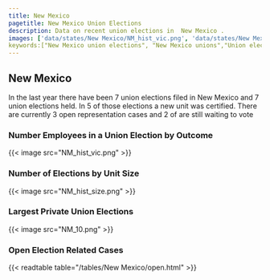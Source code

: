 ```yaml
---
title: New Mexico
pagetitle: New Mexico Union Elections
description: Data on recent union elections in  New Mexico .
images: ['data/states/New Mexico/NM_hist_vic.png', 'data/states/New Mexico/NM_hist_size.png', 'data/states/New Mexico/NM_10.png']
keywords:["New Mexico union elections", "New Mexico unions","Union elections"]
---
```

##  New Mexico

In the last year there have been 7 union elections filed in New Mexico and 7 union elections held. In 5 of those elections a new unit was certified. There are currently 3 open representation cases and 2 of are still waiting to vote

### Number Employees in a Union Election by Outcome
{{< image src="NM_hist_vic.png" >}}

### Number of Elections by Unit Size
{{< image src="NM_hist_size.png" >}}

### Largest Private Union Elections
{{< image src="NM_10.png" >}}

### Open Election Related Cases
{{< readtable table="/tables/New Mexico/open.html" >}}

